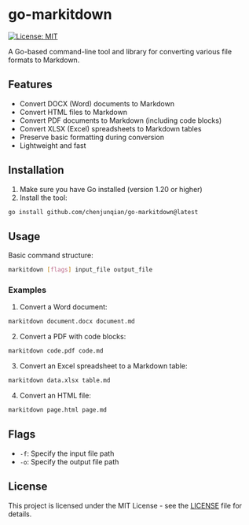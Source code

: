 # go-markitdown

[![License: MIT](https://img.shields.io/badge/License-MIT-yellow.svg)](https://opensource.org/licenses/MIT)

A Go-based command-line tool and library for converting various file formats to Markdown.

## Features

- Convert DOCX (Word) documents to Markdown
- Convert HTML files to Markdown
- Convert PDF documents to Markdown (including code blocks)
- Convert XLSX (Excel) spreadsheets to Markdown tables
- Preserve basic formatting during conversion
- Lightweight and fast

## Installation

1. Make sure you have Go installed (version 1.20 or higher)
2. Install the tool:

```bash
go install github.com/chenjunqian/go-markitdown@latest
```

## Usage

Basic command structure:
```bash
markitdown [flags] input_file output_file
```

### Examples

1. Convert a Word document:
```bash
markitdown document.docx document.md
```

2. Convert a PDF with code blocks:
```bash
markitdown code.pdf code.md
```

3. Convert an Excel spreadsheet to a Markdown table:
```bash
markitdown data.xlsx table.md
```

4. Convert an HTML file:
```bash
markitdown page.html page.md
```

## Flags

- `-f`: Specify the input file path
- `-o`: Specify the output file path

## License

This project is licensed under the MIT License - see the [LICENSE](LICENSE) file for details.
